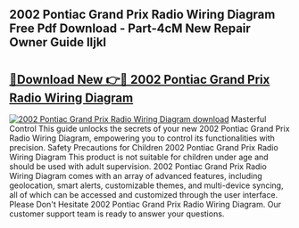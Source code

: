 ## 2002 Pontiac Grand Prix Radio Wiring Diagram Free Pdf Download - Part-4cM New Repair Owner Guide lIjkl

# <h2><a href="http://dfssz8.blite.top/?on=2002+Pontiac+Grand+Prix+Radio+Wiring+Diagram">🔗Download New 👉🔴 2002 Pontiac Grand Prix Radio Wiring Diagram</a></h2>

[![2002 Pontiac Grand Prix Radio Wiring Diagram download](https://i.imgur.com/lujVjoI.png)](http://dfssz8.blite.top/?on=2002+Pontiac+Grand+Prix+Radio+Wiring+Diagram)
Masterful Control This guide unlocks the secrets of your new 2002 Pontiac Grand Prix Radio Wiring Diagram, empowering you to control its functionalities with precision. Safety Precautions for Children 2002 Pontiac Grand Prix Radio Wiring Diagram This product is not suitable for children under age and should be used with adult supervision. 2002 Pontiac Grand Prix Radio Wiring Diagram comes with an array of advanced features, including geolocation, smart alerts, customizable themes, and multi-device syncing, all of which can be accessed and customized through the user interface. Please Don't Hesitate 2002 Pontiac Grand Prix Radio Wiring Diagram. Our customer support team is ready to answer your questions.
